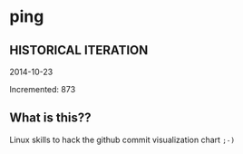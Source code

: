 # ping

## HISTORICAL ITERATION
2014-10-23

Incremented: 873

## What is this?? 
Linux skills to hack the github commit visualization chart `;-)`
